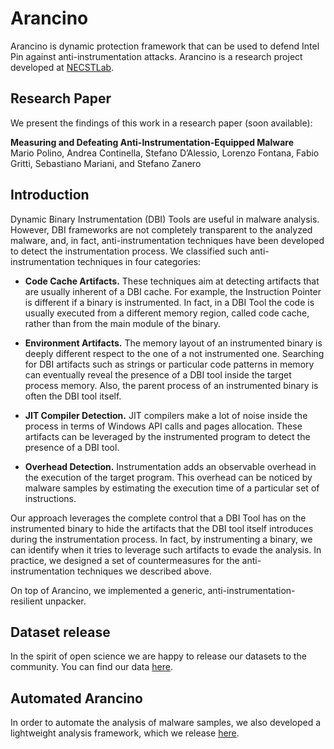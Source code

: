 # Arancino

Arancino is dynamic protection framework that can be used to defend Intel Pin against anti-instrumentation attacks.
Arancino is a research project developed at [NECSTLab](http://necst.it).

## Research Paper

We present the findings of this work in a research paper (soon available):

**Measuring and Defeating Anti-Instrumentation-Equipped Malware**  
Mario Polino, Andrea Continella, Stefano D’Alessio, Lorenzo Fontana, Fabio Gritti, Sebastiano Mariani, and Stefano Zanero

## Introduction

Dynamic Binary Instrumentation (DBI) Tools are useful in malware analysis.
However, DBI frameworks are not completely transparent to the analyzed malware, and, in fact, anti-instrumentation techniques have been developed to detect the instrumentation process.
We classified such anti-instrumentation techniques in four categories:

* **Code Cache Artifacts.** These techniques aim at detecting artifacts that are usually inherent of a DBI cache. For example, the Instruction Pointer is different if a binary is instrumented.
In fact, in a DBI Tool the code is usually executed from a different memory region, called code cache, rather than from the main module of the binary.

* **Environment Artifacts.** The memory layout of an instrumented binary is deeply different respect to the one of a not instrumented one.
Searching for DBI artifacts such as strings or particular code patterns in memory can eventually reveal the presence of a DBI tool inside the target process memory.
Also, the parent process of an instrumented binary is often the DBI tool itself.

* **JIT Compiler Detection.** JIT compilers make a lot of noise inside the process in terms of Windows API calls and pages allocation.
These artifacts can be leveraged by the instrumented program to detect the presence of a DBI tool.

* **Overhead Detection.** Instrumentation adds an observable overhead in the execution of the target program.
This overhead can be noticed by malware samples by estimating the execution time of a particular set of instructions.

Our approach leverages the complete control that a DBI Tool has on the instrumented binary to hide the artifacts that the DBI tool itself introduces during the instrumentation process.
In fact, by instrumenting a binary, we can identify when it tries to leverage such artifacts to evade the analysis.
In practice, we designed a set of countermeasures for the anti-instrumentation techniques we described above.

On top of Arancino, we implemented a generic, anti-instrumentation-resilient unpacker.

## Dataset release

In the spirit of open science we are happy to release our datasets to the community.
You can find our data [here](https://drive.google.com/drive/folders/0BzARZokQgFezVWlBWnZfLUFTX0E?usp=sharing).

## Automated Arancino

In order to automate the analysis of malware samples, we also developed a lightweight analysis framework, which we release [here](https://github.com/necst/automated-arancino).
